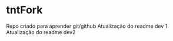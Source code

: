 # tntFork
Repo criado para aprender git/github
Atualização do readme dev 1
Atualização do readme dev2